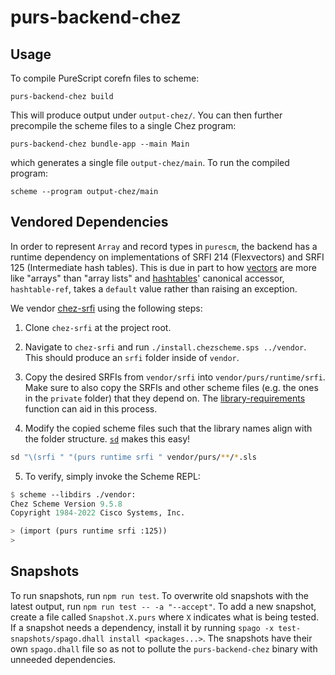 # purs-backend-chez

## Usage

To compile PureScript corefn files to scheme:

```
purs-backend-chez build
```

This will produce output under `output-chez/`. You can then further precompile the scheme files to a single Chez program:

```
purs-backend-chez bundle-app --main Main
```

which generates a single file `output-chez/main`. To run the compiled program:

```
scheme --program output-chez/main
```

## Vendored Dependencies

In order to represent `Array` and record types in `purescm`, the backend has a runtime dependency on implementations of SRFI 214 (Flexvectors) and SRFI 125 (Intermediate hash tables). This is due in part to how [vectors](https://cisco.github.io/ChezScheme/csug9.5/objects.html#./objects:h5) are more like "arrays" than "array lists" and [hashtables](https://cisco.github.io/ChezScheme/csug9.5/objects.html#./objects:h12)' canonical accessor, `hashtable-ref`, takes a `default` value rather than raising an exception.

We vendor [chez-srfi](https://github.com/arcfide/chez-srfi) using the following steps:

1. Clone `chez-srfi` at the project root.

2. Navigate to `chez-srfi` and run `./install.chezscheme.sps ../vendor`. This should produce an `srfi` folder inside of `vendor`.

3. Copy the desired SRFIs from `vendor/srfi` into `vendor/purs/runtime/srfi`. Make sure to also copy the SRFIs and other scheme files (e.g. the ones in the `private` folder) that they depend on. The [library-requirements](https://cisco.github.io/ChezScheme/csug9.5/libraries.html#./libraries:h7) function can aid in this process.

4. Modify the copied scheme files such that the library names align with the folder structure. [`sd`](https://github.com/chmln/sd) makes this easy!
```sh
sd "\(srfi " "(purs runtime srfi " vendor/purs/**/*.sls
```

5. To verify, simply invoke the Scheme REPL:
```scheme
$ scheme --libdirs ./vendor:
Chez Scheme Version 9.5.8
Copyright 1984-2022 Cisco Systems, Inc.

> (import (purs runtime srfi :125))
>
```

## Snapshots

To run snapshots, run `npm run test`.
To overwrite old snapshots with the latest output, run `npm run test -- -a "--accept"`.
To add a new snapshot, create a file called `Snapshot.X.purs` where `X` indicates what is being tested.
If a snapshot needs a dependency, install it by running `spago -x test-snapshots/spago.dhall install <packages...>`. The snapshots have their own `spago.dhall` file so as not to pollute the `purs-backend-chez` binary with unneeded dependencies.
